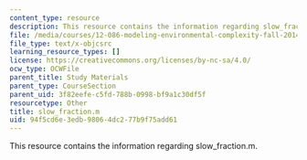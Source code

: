 ```yaml
---
content_type: resource
description: This resource contains the information regarding slow_fraction.m.
file: /media/courses/12-086-modeling-environmental-complexity-fall-2014/94f5cd6e3edb98064dc277b9f75add61_slow_fraction.m
file_type: text/x-objcsrc
learning_resource_types: []
license: https://creativecommons.org/licenses/by-nc-sa/4.0/
ocw_type: OCWFile
parent_title: Study Materials
parent_type: CourseSection
parent_uid: 3f82eefe-c5fd-788b-0998-bf9a1c30df5f
resourcetype: Other
title: slow_fraction.m
uid: 94f5cd6e-3edb-9806-4dc2-77b9f75add61
---
```

This resource contains the information regarding slow_fraction.m.